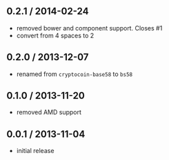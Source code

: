 0.2.1 / 2014-02-24
------------------
* removed bower and component support. Closes #1
* convert from 4 spaces to 2

0.2.0 / 2013-12-07
------------------
* renamed from `cryptocoin-base58` to `bs58`

0.1.0 / 2013-11-20
------------------
* removed AMD support

0.0.1 / 2013-11-04
------------------
* initial release